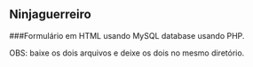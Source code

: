 ## Ninjaguerreiro

###Formulário em HTML usando MySQL database usando PHP.

OBS: baixe os dois arquivos e deixe os dois no mesmo diretório.

